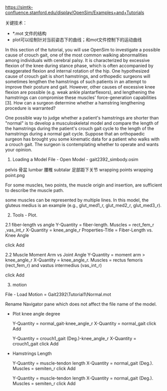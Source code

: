 https://simtk-confluence.stanford.edu/display/OpenSim/Examples+and+Tutorials 

关键技术：

* \*.mot 文件的结构
* plot可以绘制针对当前姿态下的曲线；和mot文件控制下的运动曲线

In this section of the tutorial, you will use OpenSim to investigate a possible cause of crouch gait, one of the most common walking abnormalities among individuals with cerebral palsy. It is characterized by excessive flexion of the knee during stance phase, which is often accompanied by exaggerated flexion and internal rotation of the hip. One hypothesized cause of crouch gait is short hamstrings, and orthopedic surgeons will sometimes lengthen the hamstrings of such patients in an attempt to improve their posture and gait. However, other causes of excessive knee flexion are possible (e.g. weak ankle plantarflexors), and lengthening the hamstrings can compromise these muscles' force-generation capabilities [3]. How can a surgeon determine whether a hamstring lengthening procedure is warranted? 

One possible way to judge whether a patient's hamstrings are shorter than "normal" is to develop a musculoskeletal model and compare the length of the hamstrings during the patient's crouch gait cycle to the length of the hamstrings during a normal gait cycle. Suppose that an orthopaedic surgeon has brought you some kinematic data for a patient who walks with a crouch gait. The surgeon is contemplating whether to operate and wants your opinion.  

1. Loading a Model
File - Open Model - gait2392_simbody.osim

pelvis 骨盆
lumbar 腰椎
subtalar 足部距下关节
wrapping points  wrapping point.png

For some muscles, two points, the muscle origin and insertion, are sufficient to describe the muscle path.

some muscles can be represented by multiple lines. In this model, the gluteus medius is an example (e.g., glut_med1_r, glut_med2_r, glut_med3_r).

2. Tools - Plot. 

2.1 fiber-length vs angle
Y-Quantity = fiber-length.
Muscles = rect_fem_r ,vas_int_r
X-Quantity = knee_angle_r
Properties-Title = Fiber-Length vs. Knee Angle

click Add

2.2 Muscle Moment Arm vs Joint Angle
Y-Quantity = moment arm > knee_angle_r
X-Quantity = knee_angle_r.
Muscles = rectus femoris (rect_fem_r) and vastus intermedius (vas_int_r)

click Add

3. motion

File - Load Motion =  Gait2392\Tutorial1\Normal.mot

Rename Navigator pane which does not affect the file name of the model.

* Plot knee angle degree

    Y-Quantity = normal_gait-knee_angle_r
    X-Quantity = normal_gait
    click Add

    Y-Quantity = crouch1_gait (Deg.)-knee_angle_r
    X-Quantity = crouch1_gait
    click Add

* Hamstrings Length

    Y-Quantity = muscle-tendon length
    X-Quantity = normal_gait (Deg.).
    Muscles = semiten_r 
    click Add
    
    Y-Quantity = muscle-tendon length
    X-Quantity = normal_gait (Deg.).
    Muscles = semiten_r 
    click Add
